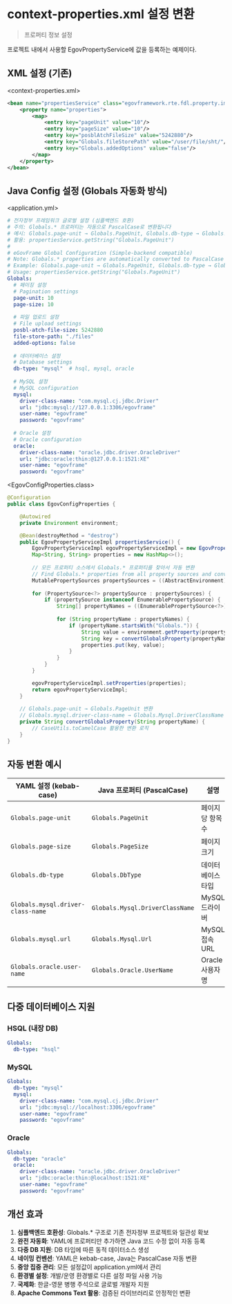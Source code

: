 # context-properties.xml 설정 변환

> 프로퍼티 정보 설정

프로젝트 내에서 사용할 EgovPropertyService에 값을 등록하는 예제이다.

## XML 설정 (기존)

<context-properties.xml>

```xml
<bean name="propertiesService" class="egovframework.rte.fdl.property.impl.EgovPropertyServiceImpl" destroy-method="destroy">
    <property name="properties">
        <map>
            <entry key="pageUnit" value="10"/>
            <entry key="pageSize" value="10"/>
            <entry key="posblAtchFileSize" value="5242880"/>
            <entry key="Globals.fileStorePath" value="/user/file/sht/"/>
            <entry key="Globals.addedOptions" value="false"/>
        </map>
    </property>
</bean>
```

## Java Config 설정 (Globals 자동화 방식)

<application.yml>

```yaml
# 전자정부 프레임워크 글로벌 설정 (심플백엔드 호환)
# 주의: Globals.* 프로퍼티는 자동으로 PascalCase로 변환됩니다
# 예시: Globals.page-unit → Globals.PageUnit, Globals.db-type → Globals.DbType
# 활용: propertiesService.getString("Globals.PageUnit")
#
# eGovFrame Global Configuration (Simple-backend compatible)
# Note: Globals.* properties are automatically converted to PascalCase
# Example: Globals.page-unit → Globals.PageUnit, Globals.db-type → Globals.DbType
# Usage: propertiesService.getString("Globals.PageUnit")
Globals:
  # 페이징 설정
  # Pagination settings
  page-unit: 10
  page-size: 10
  
  # 파일 업로드 설정
  # File upload settings
  posbl-atch-file-size: 5242880
  file-store-path: "./files"
  added-options: false
  
  # 데이터베이스 설정
  # Database settings
  db-type: "mysql"  # hsql, mysql, oracle
  
  # MySQL 설정
  # MySQL configuration
  mysql:
    driver-class-name: "com.mysql.cj.jdbc.Driver"
    url: "jdbc:mysql://127.0.0.1:3306/egovframe"
    user-name: "egovframe"
    password: "egovframe"
    
  # Oracle 설정
  # Oracle configuration
  oracle:
    driver-class-name: "oracle.jdbc.driver.OracleDriver"
    url: "jdbc:oracle:thin:@127.0.0.1:1521:XE"
    user-name: "egovframe"
    password: "egovframe"
```

<EgovConfigProperties.class>

```java
@Configuration
public class EgovConfigProperties {

    @Autowired
    private Environment environment;

    @Bean(destroyMethod = "destroy")
    public EgovPropertyServiceImpl propertiesService() {
        EgovPropertyServiceImpl egovPropertyServiceImpl = new EgovPropertyServiceImpl();
        Map<String, String> properties = new HashMap<>();
        
        // 모든 프로퍼티 소스에서 Globals.* 프로퍼티를 찾아서 자동 변환
        // Find Globals.* properties from all property sources and convert automatically
        MutablePropertySources propertySources = ((AbstractEnvironment) environment).getPropertySources();
        
        for (PropertySource<?> propertySource : propertySources) {
            if (propertySource instanceof EnumerablePropertySource) {
                String[] propertyNames = ((EnumerablePropertySource<?>) propertySource).getPropertyNames();
                
                for (String propertyName : propertyNames) {
                    if (propertyName.startsWith("Globals.")) {
                        String value = environment.getProperty(propertyName);
                        String key = convertGlobalsProperty(propertyName);
                        properties.put(key, value);
                    }
                }
            }
        }

        egovPropertyServiceImpl.setProperties(properties);
        return egovPropertyServiceImpl;
    }
    
    // Globals.page-unit → Globals.PageUnit 변환
    // Globals.mysql.driver-class-name → Globals.Mysql.DriverClassName 변환
    private String convertGlobalsProperty(String propertyName) {
        // CaseUtils.toCamelCase 활용한 변환 로직
    }
}
```

## 자동 변환 예시

| YAML 설정 (kebab-case) | Java 프로퍼티 (PascalCase) | 설명 |
|------------------------|---------------------------|------|
| `Globals.page-unit` | `Globals.PageUnit` | 페이지당 항목 수 |
| `Globals.page-size` | `Globals.PageSize` | 페이지 크기 |
| `Globals.db-type` | `Globals.DbType` | 데이터베이스 타입 |
| `Globals.mysql.driver-class-name` | `Globals.Mysql.DriverClassName` | MySQL 드라이버 |
| `Globals.mysql.url` | `Globals.Mysql.Url` | MySQL 접속 URL |
| `Globals.oracle.user-name` | `Globals.Oracle.UserName` | Oracle 사용자명 |

## 다중 데이터베이스 지원

### HSQL (내장 DB)
```yaml
Globals:
  db-type: "hsql"
```

### MySQL
```yaml
Globals:
  db-type: "mysql"
  mysql:
    driver-class-name: "com.mysql.cj.jdbc.Driver"
    url: "jdbc:mysql://localhost:3306/egovframe"
    user-name: "egovframe"
    password: "egovframe"
```

### Oracle
```yaml
Globals:
  db-type: "oracle"
  oracle:
    driver-class-name: "oracle.jdbc.driver.OracleDriver"
    url: "jdbc:oracle:thin:@localhost:1521:XE"
    user-name: "egovframe"
    password: "egovframe"
```

## 개선 효과

1. **심플백엔드 호환성**: Globals.* 구조로 기존 전자정부 프로젝트와 일관성 확보
2. **완전 자동화**: YAML에 프로퍼티만 추가하면 Java 코드 수정 없이 자동 등록
3. **다중 DB 지원**: DB 타입에 따른 동적 데이터소스 생성
4. **네이밍 컨벤션**: YAML은 kebab-case, Java는 PascalCase 자동 변환
5. **중앙 집중 관리**: 모든 설정값이 application.yml에서 관리
6. **환경별 설정**: 개발/운영 환경별로 다른 설정 파일 사용 가능
7. **국제화**: 한글-영문 병행 주석으로 글로벌 개발자 지원
8. **Apache Commons Text 활용**: 검증된 라이브러리로 안정적인 변환
